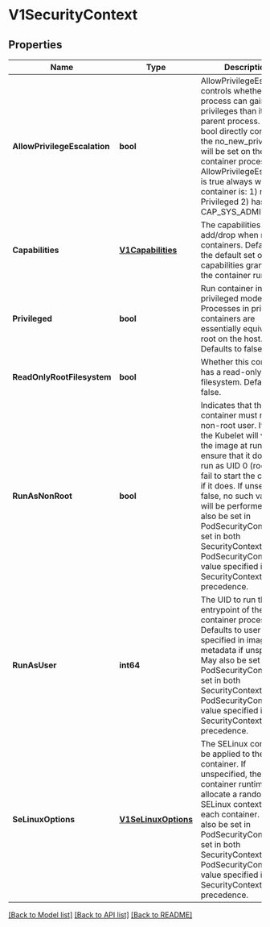 # V1SecurityContext

## Properties
Name | Type | Description | Notes
------------ | ------------- | ------------- | -------------
**AllowPrivilegeEscalation** | **bool** | AllowPrivilegeEscalation controls whether a process can gain more privileges than its parent process. This bool directly controls if the no_new_privs flag will be set on the container process. AllowPrivilegeEscalation is true always when the container is: 1) run as Privileged 2) has CAP_SYS_ADMIN | [optional] [default to null]
**Capabilities** | [**V1Capabilities**](v1.Capabilities.md) | The capabilities to add/drop when running containers. Defaults to the default set of capabilities granted by the container runtime. | [optional] [default to null]
**Privileged** | **bool** | Run container in privileged mode. Processes in privileged containers are essentially equivalent to root on the host. Defaults to false. | [optional] [default to null]
**ReadOnlyRootFilesystem** | **bool** | Whether this container has a read-only root filesystem. Default is false. | [optional] [default to null]
**RunAsNonRoot** | **bool** | Indicates that the container must run as a non-root user. If true, the Kubelet will validate the image at runtime to ensure that it does not run as UID 0 (root) and fail to start the container if it does. If unset or false, no such validation will be performed. May also be set in PodSecurityContext.  If set in both SecurityContext and PodSecurityContext, the value specified in SecurityContext takes precedence. | [optional] [default to null]
**RunAsUser** | **int64** | The UID to run the entrypoint of the container process. Defaults to user specified in image metadata if unspecified. May also be set in PodSecurityContext.  If set in both SecurityContext and PodSecurityContext, the value specified in SecurityContext takes precedence. | [optional] [default to null]
**SeLinuxOptions** | [**V1SeLinuxOptions**](v1.SELinuxOptions.md) | The SELinux context to be applied to the container. If unspecified, the container runtime will allocate a random SELinux context for each container.  May also be set in PodSecurityContext.  If set in both SecurityContext and PodSecurityContext, the value specified in SecurityContext takes precedence. | [optional] [default to null]

[[Back to Model list]](../README.md#documentation-for-models) [[Back to API list]](../README.md#documentation-for-api-endpoints) [[Back to README]](../README.md)


